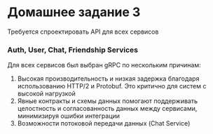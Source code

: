 # Домашнее задание 3

Требуется спроектировать API для всех сервисов

### Auth, User, Chat, Friendship Services

Для всех сервисов был выбран gRPС по нескольким причинам:
1. Высокая производительность и низкая задержка благодаря использованию HTTP/2 и Protobuf. Это критично для систем с высокой нагрузкой 
2. Явные контракты и схемы данных помогают поддерживать целостность и согласованность данных между сервисами, минимизируя ошибки интеграции
3. Возможности потоковой передачи данных (Chat Service)
